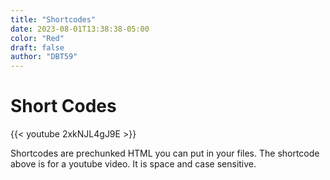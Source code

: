 ```yaml
---
title: "Shortcodes"
date: 2023-08-01T13:38:38-05:00
color: "Red"
draft: false
author: "DBT59"
---
```


# Short Codes

{{< youtube 2xkNJL4gJ9E >}}

Shortcodes are prechunked HTML you can put in your files. The shortcode above is for a youtube video. It is space and case sensitive.